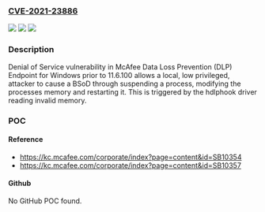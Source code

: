 ### [CVE-2021-23886](https://cve.mitre.org/cgi-bin/cvename.cgi?name=CVE-2021-23886)
![](https://img.shields.io/static/v1?label=Product&message=McAfee%20Data%20Loss%20Prevention%20(DLP)%20Endpoint%20for%20Windows&color=blue)
![](https://img.shields.io/static/v1?label=Version&message=%3C%2010.6.100.41%20&color=brighgreen)
![](https://img.shields.io/static/v1?label=Vulnerability&message=CWE-755%3A%20Improper%20Handling%20of%20Exceptional%20Conditions&color=brighgreen)

### Description

Denial of Service vulnerability in McAfee Data Loss Prevention (DLP) Endpoint for Windows prior to 11.6.100 allows a local, low privileged, attacker to cause a BSoD through suspending a process, modifying the processes memory and restarting it. This is triggered by the hdlphook driver reading invalid memory.

### POC

#### Reference
- https://kc.mcafee.com/corporate/index?page=content&id=SB10354
- https://kc.mcafee.com/corporate/index?page=content&id=SB10357

#### Github
No GitHub POC found.

